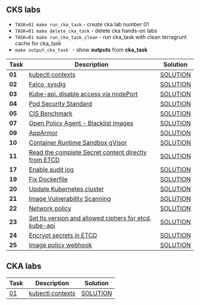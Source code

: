 ## CKS labs
- ``TASK=01 make run_cka_task`` - create cka lab number 01 
- ``TASK=01 make delete_cka_task`` - delete cka hands-on labs
- ``TASK=01 make run_cka_task_clean`` - run cka_task with clean terragrunt cache  for  cka_task
- ``make output_cka_task `` - show **outputs** from   **cka_task**

| Task   | Description                                          | Solution                     |
|--------|------------------------------------------------------|------------------------------|
| **01** | [kubectl contexts](..%2Ftasks%2Fcks%2Flabs%2F01%2FREADME.MD)| [SOLUTION](..%2Ftasks%2Fcks%2Flabs%2F01%2FSOLUTION.MD) |
| **02** | [Falco, sysdig](..%2Ftasks%2Fcks%2Flabs%2F02%2FREADME.MD) | [SOLUTION](..%2Ftasks%2Fcks%2Flabs%2F02%2FSOLUTION.MD) |
| **03** | [Kube-api. disable access via nodePort](..%2Ftasks%2Fcks%2Flabs%2F03%2FREADME.MD) | [SOLUTION](..%2Ftasks%2Fcks%2Flabs%2F03%2FSOLUTION.MD) |
| **04** | [Pod Security Standard](..%2Ftasks%2Fcks%2Flabs%2F04%2FREADME.MD) | [SOLUTION](..%2Ftasks%2Fcks%2Flabs%2F04%2FSOLUTION.MD) |
| **05** | [CIS Benchmark](..%2Ftasks%2Fcks%2Flabs%2F05%2FREADME.MD) | [SOLUTION](..%2Ftasks%2Fcks%2Flabs%2F05%2FSOLUTION.MD) |
| **07** | [Open Policy Agent - Blacklist Images](..%2Ftasks%2Fcks%2Flabs%2F07%2FREADME.MD) | [SOLUTION](..%2Ftasks%2Fcks%2Flabs%2F07%2FSOLUTION.MD) |
| **09** | [AppArmor](..%2Ftasks%2Fcks%2Flabs%2F09%2FREADME.MD) | [SOLUTION](..%2Ftasks%2Fcks%2Flabs%2F09%2FSOLUTION.MD) |
| **10** | [Container Runtime Sandbox gVisor](..%2Ftasks%2Fcks%2Flabs%2F10%2FREADME.MD) | [SOLUTION](..%2Ftasks%2Fcks%2Flabs%2F10%2FSOLUTION.MD) |
| **11** | [Read the complete Secret content directly from ETCD](..%2Ftasks%2Fcks%2Flabs%2F11%2FREADME.MD) | [SOLUTION](..%2Ftasks%2Fcks%2Flabs%2F11%2FSOLUTION.MD) |
| **17** | [Enable audit log](..%2Ftasks%2Fcks%2Flabs%2F17%2FREADME.MD) | [SOLUTION](..%2Ftasks%2Fcks%2Flabs%2F17%2FSOLUTION.MD) |
| **19** | [Fix Dockerfile](..%2Ftasks%2Fcks%2Flabs%2F19%2FREADME.MD)  | [SOLUTION](..%2Ftasks%2Fcks%2Flabs%2F19%2FSOLUTION.MD) |
| **20** | [Update Kubernetes cluster](..%2Ftasks%2Fcks%2Flabs%2F20%2FREADME.MD)          | [SOLUTION](..%2Ftasks%2Fcks%2Flabs%2F20%2FSOLUTION.MD) |
| **21** | [Image Vulnerability Scanning](..%2Ftasks%2Fcks%2Flabs%2F21%2FREADME.MD)       | [SOLUTION](..%2Ftasks%2Fcks%2Flabs%2F21%2FSOLUTION.MD) |
| **22** | [Network policy](..%2Ftasks%2Fcks%2Flabs%2F22%2FREADME.MD)                     | [SOLUTION](..%2Ftasks%2Fcks%2Flabs%2F22%2FSOLUTION.MD) |
| **23** | [Set tls version and allowed ciphers for etcd, kube-api](..%2Ftasks%2Fcks%2Flabs%2F23%2FREADME.MD) | [SOLUTION](..%2Ftasks%2Fcks%2Flabs%2F23%2FSOLUTION.MD) |
| **24** | [Encrypt secrets in ETCD](..%2Ftasks%2Fcks%2Flabs%2F24%2FREADME.MD)            | [SOLUTION](..%2Ftasks%2Fcks%2Flabs%2F24%2FSOLUTION.MD) |
| **25** | [Image policy webhook](..%2Ftasks%2Fcks%2Flabs%2F25%2FREADME.MD)               | [SOLUTION](..%2Ftasks%2Fcks%2Flabs%2F25%2FSOLUTION.MD) |


## CKA labs
| Task     | Description                                                              | Solution                     |
|----------|--------------------------------------------------------------------------|------------------------------|
| [01](01) | [kubectl contexts](01%2FREADME.MD)                                       | [SOLUTION](01%2FSOLUTION.MD) |

